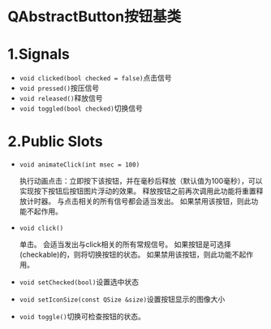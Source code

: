 # QAbstractButton按钮基类

# 1.Signals

- `void clicked(bool checked = false)`点击信号
- `void pressed()`按压信号
- `void released()`释放信号
- `void toggled(bool checked)`切换信号

# 2.Public Slots

- `void animateClick(int msec = 100)`

  执行动画点击：立即按下该按钮，并在毫秒后释放（默认值为100毫秒），可以实现按下按钮后按钮图片浮动的效果。
  释放按钮之前再次调用此功能将重置释放计时器。
  与点击相关的所有信号都会适当发出。
  如果禁用该按钮，则此功能不起作用。

- `void click()`

  单击。
  会适当发出与click相关的所有常规信号。 如果按钮是可选择(checkable)的，则将切换按钮的状态。
  如果禁用该按钮，则此功能不起作用。

- `void setChecked(bool)`设置选中状态

- `void setIconSize(const QSize &size)`设置按钮显示的图像大小

- `void toggle()`切换可检查按钮的状态。